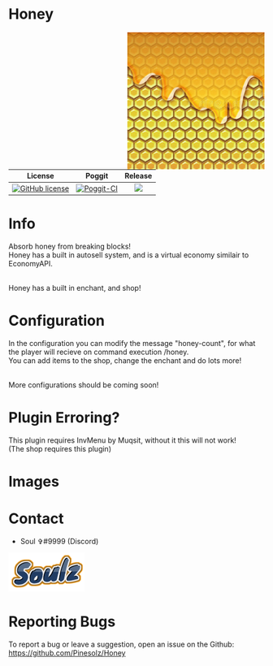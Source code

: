 # Honey
<img align="right" src="images/iconn.jpg" width="270">

| License | Poggit | Release |
| :-----: | :----: | :-----: |
|[![GitHub license](https://img.shields.io/github/license/Pinesolz/Honey.svg)](https://github.com/Pinesolz/Honey/blob/master/LICENSE)|[![Poggit-CI](https://poggit.pmmp.io/ci.shield/Soulz/Honey/Honey)](https://poggit.pmmp.io/ci/Soulz/Honey/Honey)|[![](https://poggit.pmmp.io/shield.state/Honey)](https://poggit.pmmp.io/p/Honey)|

# Info
Absorb honey from breaking blocks!<br> 
Honey has a built in autosell system, and is a virtual economy similair to EconomyAPI.<br><br>

Honey has a built in enchant, and shop!<br>

# Configuration
In the configuration you can modify the message "honey-count", for what the player will recieve on command execution /honey.<br>
You can add items to the shop, change the enchant and do lots more!<br><br>

More configurations should be coming soon!

# Plugin Erroring?
This plugin requires InvMenu by Muqsit, without it this will not work!<br>
(The shop requires this plugin)<br>

# Images

# Contact 
- Soul ✞#9999 (Discord)
<img src="images/authors/Soulz.png" width="150">

# Reporting Bugs
To report a bug or leave a suggestion, open an issue on the Github:<br>
https://github.com/Pinesolz/Honey
